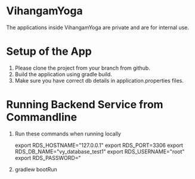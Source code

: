 # VihangamYoga
The applications inside VihangamYoga are private and are for internal use.

Setup of the App
================

1.  Please clone the project from your branch from github.
2.  Build the application using gradle build.
3.  Make sure you have correct db details in application.properties files.


Running Backend Service from Commandline
========================================
1. Run these commands when running locally

   export RDS_HOSTNAME="127.0.0.1"
   export RDS_PORT=3306
   export RDS_DB_NAME="vy_database_test1"
   export RDS_USERNAME="root"
   export RDS_PASSWORD="
2. gradlew bootRun
